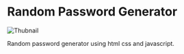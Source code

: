 # Random Password Generator

![Thubnail](https://repository-images.githubusercontent.com/723281311/744caa9a-35d3-4fd1-8dbf-bd527003d680)

Random password generator using html css and javascript.
